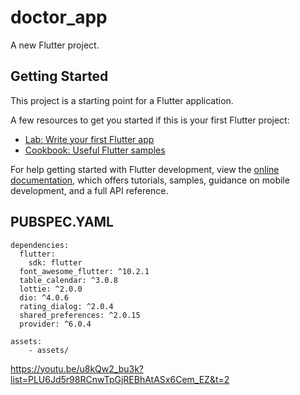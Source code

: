 # doctor_app

A new Flutter project.

## Getting Started

This project is a starting point for a Flutter application.

A few resources to get you started if this is your first Flutter project:

- [Lab: Write your first Flutter app](https://docs.flutter.dev/get-started/codelab)
- [Cookbook: Useful Flutter samples](https://docs.flutter.dev/cookbook)

For help getting started with Flutter development, view the
[online documentation](https://docs.flutter.dev/), which offers tutorials,
samples, guidance on mobile development, and a full API reference.

## PUBSPEC.YAML

```
dependencies:
  flutter:
    sdk: flutter
  font_awesome_flutter: ^10.2.1
  table_calendar: ^3.0.8
  lottie: ^2.0.0
  dio: ^4.0.6
  rating_dialog: ^2.0.4
  shared_preferences: ^2.0.15
  provider: ^6.0.4

assets:
    - assets/
```




https://youtu.be/u8kQw2_bu3k?list=PLU6Jd5r98RCnwTpGjREBhAtASx6Cem_EZ&t=2